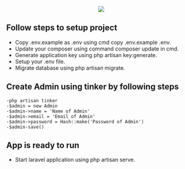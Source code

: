 <p align="center"><img src="https://laravel.com/assets/img/components/logo-laravel.svg"></p>


## Follow steps to setup project

- Copy .env.example as .env using cmd copy .env.example .env.
- Update your composer using command composer update in cmd.
- Generate application key using php artisan key:generate.
- Setup your .env file.
- Migrate database using php artisan migrate.

## Create Admin using tinker by following steps
	
	-php artisan tinker
	-$admin = new Admin
	-$admin->name = 'Name of Admin'
	-$admin->email = 'Email of Admin'
	-$admin->password = Hash::make('Password of Admin')
	-$admin-save()

## App is ready to run
- Start laravel application using php artisan serve.

